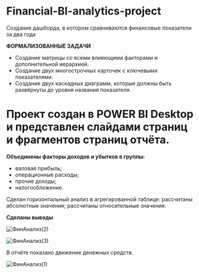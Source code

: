 # Financial-BI-analytics-project
Создание дашборда, в котором сравниваются финансовые показатели за два года

**ФОРМАЛИЗОВАННЫЕ ЗАДАЧИ**

- Создание матрицы со всеми влияющими факторами и дополнительной иерархией.
- Создание двух многострочных карточек с ключевыми показателями.
- Создание двух каскадных диаграмм, которые должны быть развёрнуты до уровня названия показателя.

<h1>Проект создан в POWER BI Desktop и представлен слайдами страниц и фрагментов страниц отчёта.</h1>

**Объединены факторы доходов и убытков в группы:**
- валовая прибыль;
- операционные расходы;
- прочие доходы;
- налогообложение.

Сделан горизонтальный анализ в агрегированной таблице: рассчитаны абсолютные значения; рассчитаны относительные значения.

**Сделаны выводы**

![ФинАнализ(2)](https://user-images.githubusercontent.com/110056199/236886476-f0d1cf2a-bf72-481d-a802-fe265f62772d.jpg)

![ФинАнализ(3)](https://user-images.githubusercontent.com/110056199/236889718-e6a40415-a3ee-4e20-803f-4f992be45019.jpg)

В отчёте показано движение денежных средств.

![ФинАнализ(1)](https://user-images.githubusercontent.com/110056199/236886657-8a014231-bff5-4d4b-ba47-1b54871259cb.jpg)
